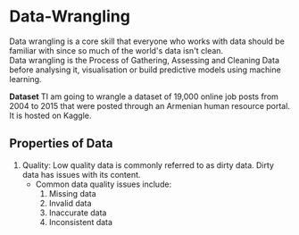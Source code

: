 # Data-Wrangling
Data wrangling is a core skill that everyone who works with data should be familiar with since so much of the world's data isn't clean.</br>
Data wrangling is the Process of Gathering, Assessing and Cleaning Data before analysing it, visualisation or build predictive models using machine learning.

**Dataset**
TI am going to wrangle  a dataset of 19,000 online job posts from 2004 to 2015 that were posted through an Armenian human resource portal. It is hosted on Kaggle.

## Properties of Data
1. Quality:  Low quality data is commonly referred to as dirty data. Dirty data has issues with its content.
    - Common data quality issues include:
      1. Missing data
      2. Invalid data
      3. Inaccurate data
      4. Inconsistent data
